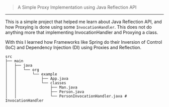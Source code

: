 >  A Simple Proxy Implementation using Java Reflection API

---

This is a simple project that helped me learn about Java Reflection API, and how Proxying is done using some `InvocationHandler`. This does not do anything more that implementing InvocationHandler and Proxying a class.

With this I learned how Frameworks like Spring do their Inversion of Control (IoC) and Dependency Injection (DI) using Proxies and Reflection.

``` shell
src
├── main
│   ├── java
│   │   └── org
│   │       └── example
│   │           ├── App.java
│   │           └── classes
│   │               ├── Man.java
│   │               ├── Person.java
│   │               └── PersonInvocationHandler.java # InvocationHandler
```
